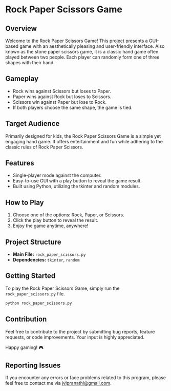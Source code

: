 # Rock Paper Scissors Game

## Overview

Welcome to the Rock Paper Scissors Game! This project presents a GUI-based game with an aesthetically pleasing and user-friendly interface. Also known as the stone paper scissors game, it is a classic hand game often played between two people. Each player can randomly form one of three shapes with their hand.

## Gameplay

- Rock wins against Scissors but loses to Paper.
- Paper wins against Rock but loses to Scissors.
- Scissors win against Paper but lose to Rock.
- If both players choose the same shape, the game is tied.

## Target Audience

Primarily designed for kids, the Rock Paper Scissors Game is a simple yet engaging hand game. It offers entertainment and fun while adhering to the classic rules of Rock Paper Scissors.

## Features

- Single-player mode against the computer.
- Easy-to-use GUI with a play button to reveal the game result.
- Built using Python, utilizing the tkinter and random modules.

## How to Play

1. Choose one of the options: Rock, Paper, or Scissors.
2. Click the play button to reveal the result.
3. Enjoy the game anytime, anywhere!

## Project Structure

- **Main File:** `rock_paper_scissors.py`
- **Dependencies:** `tkinter`, `random`

## Getting Started

To play the Rock Paper Scissors Game, simply run the `rock_paper_scissors.py` file.

```bash
python rock_paper_scissors.py
```

## Contribution

Feel free to contribute to the project by submitting bug reports, feature requests, or code improvements. Your input is highly appreciated.

Happy gaming! 🎮


## Reporting Issues

If you encounter any errors or face problems related to this program, please feel free to contact me via jvlpranathi@gmail.com.
